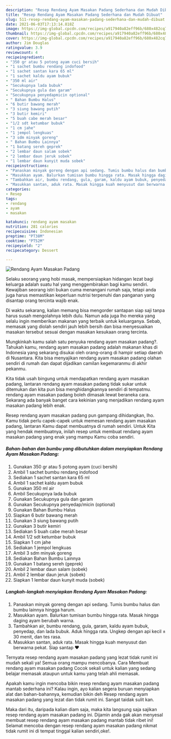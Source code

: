 ```yaml
---
description: "Resep Rendang Ayam Masakan Padang Sederhana dan Mudah Dibuat"
title: "Resep Rendang Ayam Masakan Padang Sederhana dan Mudah Dibuat"
slug: 511-resep-rendang-ayam-masakan-padang-sederhana-dan-mudah-dibuat
date: 2021-06-03T17:13:14.818Z
image: https://img-global.cpcdn.com/recipes/a917940a82eff96b/680x482cq70/rendang-ayam-masakan-padang-foto-resep-utama.jpg
thumbnail: https://img-global.cpcdn.com/recipes/a917940a82eff96b/680x482cq70/rendang-ayam-masakan-padang-foto-resep-utama.jpg
cover: https://img-global.cpcdn.com/recipes/a917940a82eff96b/680x482cq70/rendang-ayam-masakan-padang-foto-resep-utama.jpg
author: Jim Douglas
ratingvalue: 3.9
reviewcount: 4
recipeingredient:
- "350 gr atau 5 potong ayam cuci bersih"
- "1 sachet bumbu rendang indofood"
- "1 sachet santan kara 65 ml"
- "1 sachet kaldu ayam bubuk"
- "350 ml air"
- "Secukupnya lada bubuk"
- "Secukupnya gula dan garam"
- "Secukupnya penyedapmicin optional"
- " Bahan Bumbu Halus"
- "6 butir bawang merah"
- "3 siung bawang putih"
- "3 butir kemiri"
- "5 buah cabe merah besar"
- "1/2 sdt ketumbar bubuk"
- "1 cm jahe"
- "1 jempol lengkuas"
- "3 sdm minyak goreng"
- " Bahan Bumbu Lainnya"
- "1 batang sereh geprek"
- "2 lembar daun salam sobek"
- "2 lembar daun jeruk sobek"
- "1 lembar daun kunyit muda sobek"
recipeinstructions:
- "Panaskan minyak goreng dengan api sedang. Tumis bumbu halus dan bumbu lainnya hingga harum."
- "Masukkan ayam. Balurkan tumisan bumbu hingga rata. Masak hingga daging ayam berubah warna."
- "Tambahkan air, bumbu rendang, gula, garam, kaldu ayam bubuk, penyedap, dan lada bubuk. Aduk hingga rata. Ungkep dengan api kecil ± 30 menit, dan tes rasa."
- "Masukkan santan, aduk rata. Masak hingga kuah menyusut dan berwarna pekat. Siap santap ❤"
categories:
- Resep
tags:
- rendang
- ayam
- masakan

katakunci: rendang ayam masakan 
nutrition: 281 calories
recipecuisine: Indonesian
preptime: "PT38M"
cooktime: "PT52M"
recipeyield: "2"
recipecategory: Dessert

---
```



![Rendang Ayam Masakan Padang](https://img-global.cpcdn.com/recipes/a917940a82eff96b/680x482cq70/rendang-ayam-masakan-padang-foto-resep-utama.jpg)

Selaku seorang yang hobi masak, mempersiapkan hidangan lezat bagi keluarga adalah suatu hal yang menggembirakan bagi kamu sendiri. Kewajiban seorang istri bukan cuma menangani rumah saja, tetapi anda juga harus memastikan keperluan nutrisi terpenuhi dan panganan yang disantap orang tercinta wajib enak.

Di waktu  sekarang, kalian memang bisa mengorder santapan siap saji tanpa harus susah mengolahnya lebih dulu. Namun ada juga lho mereka yang selalu ingin memberikan makanan yang terbaik untuk keluarganya. Sebab, memasak yang diolah sendiri jauh lebih bersih dan bisa menyesuaikan masakan tersebut sesuai dengan masakan kesukaan orang tercinta. 



Mungkinkah kamu salah satu penyuka rendang ayam masakan padang?. Tahukah kamu, rendang ayam masakan padang adalah makanan khas di Indonesia yang sekarang disukai oleh orang-orang di hampir setiap daerah di Nusantara. Kita bisa menyajikan rendang ayam masakan padang olahan sendiri di rumah dan dapat dijadikan camilan kegemaranmu di akhir pekanmu.

Kita tidak usah bingung untuk mendapatkan rendang ayam masakan padang, lantaran rendang ayam masakan padang tidak sukar untuk ditemukan dan kita pun bisa menghidangkannya sendiri di tempatmu. rendang ayam masakan padang boleh dimasak lewat beraneka cara. Sekarang ada banyak banget cara kekinian yang menjadikan rendang ayam masakan padang lebih enak.

Resep rendang ayam masakan padang pun gampang dihidangkan, lho. Kamu tidak perlu capek-capek untuk memesan rendang ayam masakan padang, lantaran Kamu dapat membuatnya di rumah sendiri. Untuk Kita yang hendak membuatnya, inilah resep untuk membuat rendang ayam masakan padang yang enak yang mampu Kamu coba sendiri.

<!--inarticleads1-->

##### Bahan-bahan dan bumbu yang dibutuhkan dalam menyiapkan Rendang Ayam Masakan Padang:

1. Gunakan 350 gr atau 5 potong ayam (cuci bersih)
1. Ambil 1 sachet bumbu rendang indofood
1. Sediakan 1 sachet santan kara 65 ml
1. Ambil 1 sachet kaldu ayam bubuk
1. Gunakan 350 ml air
1. Ambil Secukupnya lada bubuk
1. Gunakan Secukupnya gula dan garam
1. Gunakan Secukupnya penyedap/micin (optional)
1. Gunakan  Bahan Bumbu Halus
1. Siapkan 6 butir bawang merah
1. Gunakan 3 siung bawang putih
1. Gunakan 3 butir kemiri
1. Sediakan 5 buah cabe merah besar
1. Ambil 1/2 sdt ketumbar bubuk
1. Siapkan 1 cm jahe
1. Sediakan 1 jempol lengkuas
1. Ambil 3 sdm minyak goreng
1. Sediakan  Bahan Bumbu Lainnya
1. Gunakan 1 batang sereh (geprek)
1. Ambil 2 lembar daun salam (sobek)
1. Ambil 2 lembar daun jeruk (sobek)
1. Siapkan 1 lembar daun kunyit muda (sobek)




<!--inarticleads2-->

##### Langkah-langkah menyiapkan Rendang Ayam Masakan Padang:

1. Panaskan minyak goreng dengan api sedang. Tumis bumbu halus dan bumbu lainnya hingga harum.
1. Masukkan ayam. Balurkan tumisan bumbu hingga rata. Masak hingga daging ayam berubah warna.
1. Tambahkan air, bumbu rendang, gula, garam, kaldu ayam bubuk, penyedap, dan lada bubuk. Aduk hingga rata. Ungkep dengan api kecil ± 30 menit, dan tes rasa.
1. Masukkan santan, aduk rata. Masak hingga kuah menyusut dan berwarna pekat. Siap santap ❤




Ternyata resep rendang ayam masakan padang yang lezat tidak rumit ini mudah sekali ya! Semua orang mampu mencobanya. Cara Membuat rendang ayam masakan padang Cocok sekali untuk kalian yang sedang belajar memasak ataupun untuk kamu yang telah ahli memasak.

Apakah kamu ingin mencoba bikin resep rendang ayam masakan padang mantab sederhana ini? Kalau ingin, ayo kalian segera buruan menyiapkan alat dan bahan-bahannya, kemudian bikin deh Resep rendang ayam masakan padang yang lezat dan tidak rumit ini. Sangat taidak sulit kan. 

Maka dari itu, daripada kalian diam saja, maka kita langsung saja sajikan resep rendang ayam masakan padang ini. Dijamin anda gak akan menyesal membuat resep rendang ayam masakan padang mantab tidak ribet ini! Selamat mencoba dengan resep rendang ayam masakan padang nikmat tidak rumit ini di tempat tinggal kalian sendiri,oke!.

